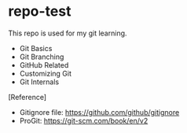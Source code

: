 repo-test
=========

This repo is used for my git learning.

- Git Basics
- Git Branching
- GitHub Related
- Customizing Git
- Git Internals

[Reference]
- Gitignore file: https://github.com/github/gitignore
- ProGit: https://git-scm.com/book/en/v2
